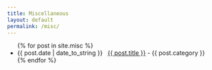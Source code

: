 ```yaml
---
title: Miscellaneous
layout: default
permalink: /misc/
---
```


<ul>
{% for post in site.misc %}
  <li><span>{{ post.date | date_to_string }}</span> &nbsp; <a href="{{ post.url }}">{{ post.title }}</a> - {{ post.category }}</li>
{% endfor %}
</ul>
